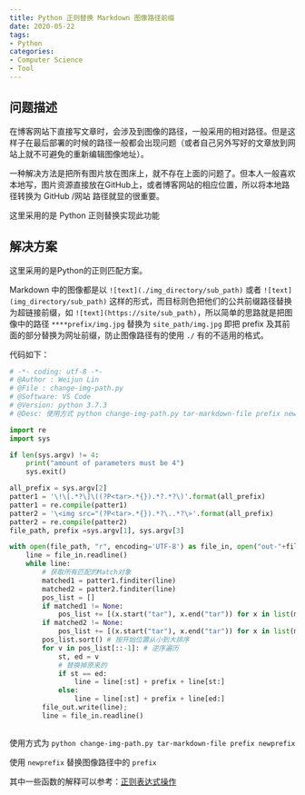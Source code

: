 ```yaml
---
title: Python 正则替换 Markdown 图像路径前缀
date: 2020-05-22
tags:
- Python
categories:
- Computer Science
- Tool
---
```


## 问题描述

在博客网站下直接写文章时，会涉及到图像的路径，一般采用的相对路径。但是这样子在最后部署的时候的路径一般都会出现问题（或者自己另外写好的文章放到网站上就不可避免的重新编辑图像地址）。

一种解决方法是把所有图片放在图床上，就不存在上面的问题了。但本人一般喜欢本地写，图片资源直接放在GitHub上，或者博客网站的相应位置，所以将本地路径转换为 GitHub /网站 路径就显的很重要。

这里采用的是 Python 正则替换实现此功能

<!-- more -->

## 解决方案

这里采用的是Python的正则匹配方案。

Markdown 中的图像都是以 `![text](./img_directory/sub_path)` 或者 `![text](img_directory/sub_path)` 这样的形式，而目标则色把他们的公共前缀路径替换为超链接前缀，如 `![text](https://site/sub_path)`，所以简单的思路就是把图像中的路径 `****prefix/img.jpg` 替换为 `site_path/img.jpg` 即把 prefix 及其前面的部分替换为网址前缀，防止图像路径有的使用 `./` 有的不适用的格式。

代码如下：

```python
# -*- coding: utf-8 -*-
# @Author : Weijun Lin
# @File : change-img-path.py
# @Software: VS Code
# @Version: python 3.7.3
# @Desc: 使用方式 python change-img-path.py tar-markdown-file prefix newprefix

import re
import sys

if len(sys.argv) != 4:
    print("amount of parameters must be 4")
    sys.exit()

all_prefix = sys.argv[2]
patter1 = '\!\[.*?\]\((?P<tar>.*{}).*?.*?\)'.format(all_prefix)
patter1 = re.compile(patter1)
patter2 = '\<img src="(?P<tar>.*{}).*?\..*?\>'.format(all_prefix)
patter2 = re.compile(patter2)
file_path, prefix =sys.argv[1], sys.argv[3]

with open(file_path, "r", encoding='UTF-8') as file_in, open("out-"+file_path, "w", encoding='UTF-8') as file_out:
    line = file_in.readline()
    while line:
        # 获取所有匹配的Match对象
        matched1 = patter1.finditer(line)
        matched2 = patter2.finditer(line)
        pos_list = []
        if matched1 != None:
            pos_list += [(x.start("tar"), x.end("tar")) for x in list(matched1)]
        if matched2 != None:
            pos_list += [(x.start("tar"), x.end("tar")) for x in list(matched2)]
        pos_list.sort() # 按开始位置从小到大排序
        for v in pos_list[::-1]: # 逆序遍历
            st, ed = v
            # 替换掉原来的
            if st == ed:
                line = line[:st] + prefix + line[st:]
            else:
                line = line[:st] + prefix + line[ed:]
        file_out.write(line);
        line = file_in.readline()
    
```

使用方式为 `python change-img-path.py tar-markdown-file prefix newprefix`

使用 `newprefix` 替换图像路径中的 `prefix`

其中一些函数的解释可以参考：[正则表达式操作](https://docs.python.org/zh-cn/3/library/re.html)